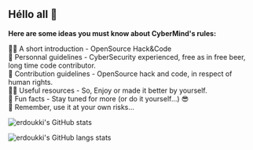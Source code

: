 ## Héllo all 👋

**Here are some ideas you must know about CyberMind's rules:**

🙋‍♀️ A short introduction - OpenSource Hack&Code \
🌈 Personnal guidelines - CyberSecurity experienced, free as in free beer, long time code contributor. \
🌈 Contribution guidelines - OpenSource hack and code, in respect of human rights. \
👩‍💻 Useful resources - So, Enjoy or made it better by yourself. \
🍿 Fun facts - Stay tuned for more (or do it yourself...) :sunglasses: \
🧙 Remember, use it at your own risks... 

![erdoukki's GitHub stats](https://github-readme-stats.vercel.app/api?username=erdoukki&count_private=true&show_icons=true&theme=gotham)

![erdoukki's GitHub langs stats](https://github-readme-stats.vercel.app/api/top-langs?username=erdoukki&count_private=true&show_icons=true&theme=gotham)

